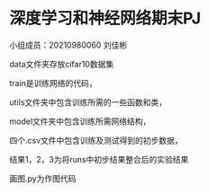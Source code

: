 # 深度学习和神经网络期末PJ

小组成员：20210980060 刘佳彬


data文件夹存放cifar10数据集

train是训练网络的代码，

utils文件夹中包含训练所需的一些函数和类，

model文件夹中包含训练所需网络结构，

四个.csv文件中包含训练及测试得到的初步数据，

结果1，2，3为将runs中初步结果整合后的实验结果

画图.py为作图代码



